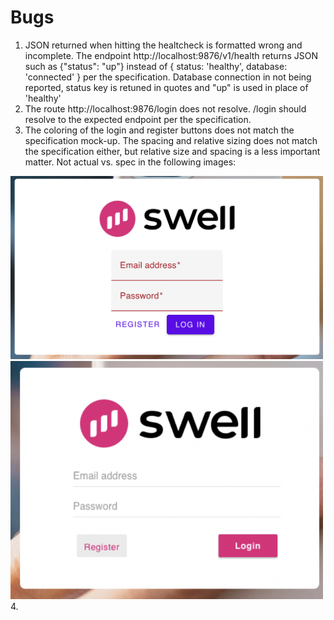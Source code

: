 # Bugs
1. JSON returned when hitting the healtcheck is formatted wrong and incomplete. The endpoint http://localhost:9876/v1/health returns JSON such as {"status": "up"} instead of { status: 'healthy', database: 'connected' } per the specification. Database connection in not being reported, status key is retuned in quotes and "up" is used in place of 'healthy'
2. The route http://localhost:9876/login does not resolve. /login should resolve to the expected endpoint per the specification. 
3. The coloring of the login and register buttons does not match the specification mock-up. The spacing and relative sizing does not match the specification either, but relative size and spacing is a less important matter. Not actual vs. spec in the following images:
<img src="/screenshots/login1.png" width="500px" >
<img src="/screenshots/login1spec.png" width="500px" >
4. 
